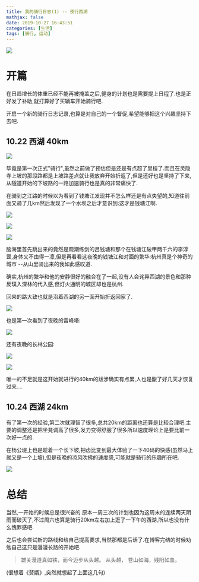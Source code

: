 ```yaml
---
title: 我的骑行日志(1) -- 夜行西湖
mathjax: false
date: 2019-10-27 16:43:51
categories: [生活]
tags: [骑行, 运动]
---
```

![](https://misakatang.oss-cn-beijing.aliyuncs.com/picture/20191022_204648.jpg)
<!-- more -->
# 开篇
在日趋增长的体重已经不能再被掩盖之后,健身的计划也是需要提上日程了.也是正好发了补助,就打算好了买辆车开始骑行吧.

开启一个新的骑行日志记录,也算是对自己的一个督促,希望能够把这个兴趣坚持下去吧.

## 10.22 西湖 40km

![](https://misakatang.oss-cn-beijing.aliyuncs.com/picture/1572160350142.jpg?x-oss-process=image/resize,w_450,h_800)

毕竟是第一次正式"骑行",虽然之前做了预估但是还是有点超了里程了.而且在灵隐寺上坡的那段路都是上坡路差点就让我放弃开始折返了,但是还好也是坚持了下来,从隧道开始的下坡路的一路加速骑行也是真的非常痛快了.

在骑到之江路的时候以为看到了钱塘江发现并不怎么样还是有点失望的,知道往前面又骑了几km然后发现了一个水坝之后才意识到:这才是钱塘江啊.

![](https://misakatang.oss-cn-beijing.aliyuncs.com/picture/20191022_204423.jpg)

![](https://misakatang.oss-cn-beijing.aliyuncs.com/picture/20191022_204712.jpg)

![](https://misakatang.oss-cn-beijing.aliyuncs.com/picture/20191022_204952.jpg)

脑海里首先跳出来的竟然是观潮练剑的吕钱塘和那个在钱塘江破甲两千六的李淳罡,身体又不由得一凛,但是再看看这夜晚的钱塘江和对面的繁华:杭州真是个神奇的城市 --从山里骑出来的我如此感叹道.

确实,杭州的繁华和他的安静很好的融合在了一起,没有人会诧异西湖的景色和那种反璞入深林的代入感,但灯火通明的城区却也是杭州.

回来的路大致也就是沿着西湖的另一面开始折返回家了.

![](https://misakatang.oss-cn-beijing.aliyuncs.com/picture/20191022_211256.jpg)

也是第一次看到了夜晚的雷峰塔:

![](https://misakatang.oss-cn-beijing.aliyuncs.com/picture/20191022_212457.jpg?x-oss-process=image/resize,w_1600,h_900/rotate,0)

还有夜晚的长林公园:

![](https://misakatang.oss-cn-beijing.aliyuncs.com/picture/20191024_205229.jpg)

![](https://misakatang.oss-cn-beijing.aliyuncs.com/picture/20191024_205447.jpg?x-oss-process=image/resize,w_1600,h_900/rotate,0)

唯一的不足就是这开始就进行的40km的跋涉确实有点累,人也是酸了好几天才恢复过来....

## 10.24 西湖 24km
有了第一次的经验,第二次就理智了很多,总共20km的距离也还算是比较合理吧.主要的调整还是把坐凳调高了很多,发力变得舒服了很多所以速度理论上是要比前一次好一点的.

在杨公堤上也是趁着一个长下坡,把齿比变到最大体验了一下40码的快感(虽然马上就又是一个上坡),但是夜晚的凉风吹拂的速度感,可能就是骑行的乐趣所在吧.

![](https://misakatang.oss-cn-beijing.aliyuncs.com/picture/1572160357777.jpg?x-oss-process=image/resize,w_450,h_800)

# 总结
当然,一开始的时候总是很兴奋的.原本一周三次的计划也因为这周末的连续两天阴雨而破灭了,不过周六也算是骑行20km左右加上逛了一下午的西湖,所以也没有什么愧罪感吧.

之后也会尝试新的路线和给自己提高要求,当然那都是后话了.在博客完结的时候劝勉自己这只是漫漫长路的开始吧.

> 雄关漫道真如铁，而今迈步从头越。
> 从头越，
> 苍山如海，残阳如血。

(很想着《赘婿》,突然就想起了上面这几句)